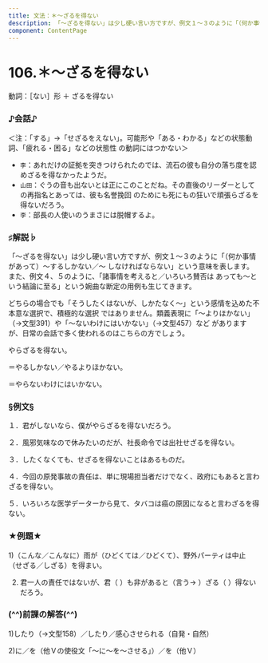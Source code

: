 ```yaml
---
title: 文法：＊～ざるを得ない
description: 「～ざるを得ない」は少し硬い言い方ですが、例文１～３のように「（何か事情があって）～するしかない／～
component: ContentPage
---
```



# 106.＊～ざるを得ない
動詞：［ない］形 ＋ ざるを得ない
### ♪会話♪
＜注：「する」→「せざるをえない」。可能形や「ある・わかる」などの状態動詞、「疲れる・困る」などの状態性 の動詞にはつかない＞
- `李`：あれだけの証拠を突きつけられたのでは、流石の彼も自分の落ち度を認めざるを得なかったようだ。
- `山田`：ぐうの音も出ないとは正にこのことだね。その直後のリーダーとしての再指名とあっては、彼も名誉挽回 のためにも死にもの狂いで頑張らざるを得ないだろう。
- `李`：部長の人使いのうまさには脱帽するよ。
### ♯解説♭
「～ざるを得ない」は少し硬い言い方ですが、例文１～３のように「（何か事情があって）～するしかない／～
しなければならない」という意味を表します。また、例文４、５のように、「諸事情を考えると／いろいろ賛否は あっても～という結論に至る」という婉曲な断定の用例も生じてきます。

どちらの場合でも「そうしたくはないが、しかたなく～」という感情を込めた不本意な選択で、積極的な選択 ではありません。類義表現に「～よりほかない」（→文型391）や「～ないわけにはいかない」（→文型457）など がありますが、日常の会話で多く使われるのはこちらの方でしょう。

やらざるを得ない。

＝やるしかない／やるよりほかない。

＝やらないわけにはいかない。
### §例文§
１．君がしないなら、僕がやらざるを得ないだろう。

２．風邪気味なので休みたいのだが、社長命令では出社せざるを得ない。

３．したくなくても、せざるを得ないことはあるものだ。

４．今回の原発事故の責任は、単に現場担当者だけでなく、政府にもあると言わざるを得ない。

５．いろいろな医学データーから見て、タバコは癌の原因になると言わざるを得ない。
### ★例題★
1)（こんな／こんなに）雨が（ひどくては／ひどくて）、野外パーティは中止（せざる／しざる）を得まい。

2) 君一人の責任ではないが、君（ ）も非があると（言う→ ）ざる（ ）得ないだろう。
### (^^)前課の解答(^^)
1)したり（→文型158）／したり／感心させられる（自発・自然）

2)に／を（他Ｖの使役文「～に～を～させる」）／を（他Ｖ）
